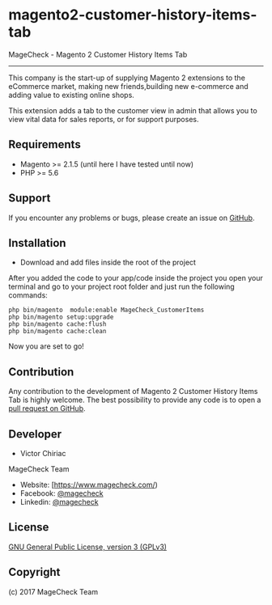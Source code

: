 # magento2-customer-history-items-tab
MageCheck - Magento 2 Customer History Items Tab

------------
This company is the start-up of supplying Magento 2 extensions to the eCommerce market, making new friends,building new e-commerce and adding value to existing online shops.

This extension adds a tab to the customer view in admin that allows you to view vital data for sales reports, or for support purposes.

Requirements
------------
- Magento >= 2.1.5 (until here I have tested until now)
- PHP >= 5.6

Support
-------
If you encounter any problems or bugs, please create an issue on [GitHub](https://github.com/magecheck/magento2-customer-history-items-tab/issues).

Installation
-------

- Download and add files inside the root of the project


After you added the code to your app/code inside the project you open your terminal and go to your project root folder and just run the following commands:

    php bin/magento  module:enable MageCheck_CustomerItems
    php bin/magento setup:upgrade
    php bin/magento cache:flush
    php bin/magento cache:clean

Now you are set to go!

Contribution
------------
Any contribution to the development of Magento 2 Customer History Items Tab is highly welcome. The best possibility to provide any code is to open a [pull request on GitHub](https://help.github.com/articles/using-pull-requests).

Developer
---------
 * Victor Chiriac

MageCheck Team
* Website: [https://www.magecheck.com/)
* Facebook: [@magecheck](https://www.facebook.com/magecheck/)
* Linkedin: [@magecheck](https://www.linkedin.com/company-beta/11104569/)

License
-------
[GNU General Public License, version 3 (GPLv3)](http://opensource.org/licenses/gpl-3.0)

Copyright
---------
(c) 2017 MageCheck Team

